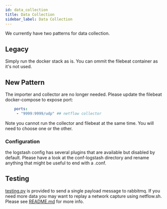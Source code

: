 ```yaml
---
id: data_collection
title: Data Collection
sidebar_label: Data Collection
---
```


We currently have two patterns for data collection.

## Legacy

Simply run the docker stack as is.  You can ommit the filebeat container as it's not used.

## New Pattern

The importer and collector are no longer needed.  Please update the filebeat docker-compose to expose port:

``` yaml
    ports:
     - "9999:9999/udp" ## netflow collector
```

Note you cannot run the collector and filebeat at the same time. You will need to choose one or the other.

### Configuration

the logstash config has several plugins that are available but disabled by default.  Please have a look at the conf-logstash directory 
and rename anything that might be useful to end with a .conf.

## Testing

[testing.py](https://github.com/netsage-project/netsage-pipeline/blob/feature/netflow/replayData/testing.py) is provided to send a single payload message to rabbitmq. If you need more data you may want to replay a network capture using netflow.sh.  Please see [README.md](https://github.com/netsage-project/netsage-pipeline/blob/master/replayData/README.md) for more info.

